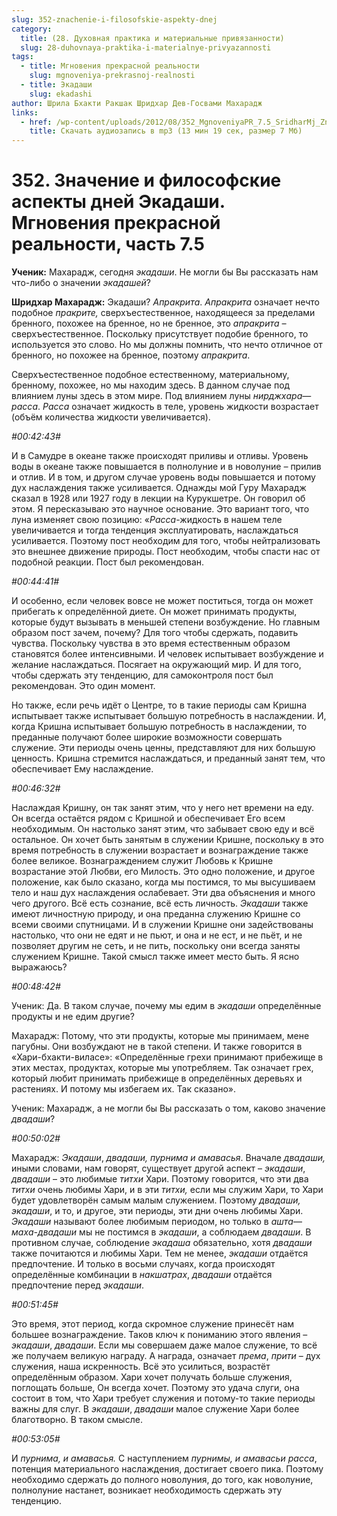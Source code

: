 ```yaml
---
slug: 352-znachenie-i-filosofskie-aspekty-dnej
category:
  title: (28. Духовная практика и материальные привязанности)
  slug: 28-duhovnaya-praktika-i-materialnye-privyazannosti
tags:
  - title: Мгновения прекрасной реальности
    slug: mgnoveniya-prekrasnoj-realnosti
  - title: Экадаши
    slug: ekadashi
author: Шрила Бхакти Ракшак Шридхар Дев-Госвами Махарадж
links:
  - href: /wp-content/uploads/2012/08/352_MgnoveniyaPR_7.5_SridharMj_Znacheniye_i_filosofskiye_aspekty_dney_Ekadashi.mp3
    title: Скачать аудиозапись в mp3 (13 мин 19 сек, размер 7 Мб)
---
```


# 352. Значение и философские аспекты дней Экадаши. Мгновения прекрасной реальности, часть 7.5

**Ученик:** Махарадж, сегодня *экадаши*. Не могли бы Вы рассказать нам что-либо о значении *экадашей*?

**Шридхар Махарадж:** Экадаши? *Апракрита*. *Апракрита* означает нечто подобное *пракрите,* сверхъестественное, находящееся за пределами бренного, похожее на бренное, но не бренное, это *апракрита –* сверхъестественное. Поскольку присутствует подобие бренного, то используется это слово. Но мы должны помнить, что нечто отличное от бренного, но похожее на бренное, поэтому *апракрита*.

Сверхъестественное подобное естественному, материальному, бренному, похожее, но мы находим здесь. В данном случае под влиянием луны здесь в этом мире. Под влиянием луны *нирджхара*—*расса*. *Расса* означает жидкость в теле, уровень жидкости возрастает (объём количества жидкости увеличивается).

*#00:42:43#*

И в Самудре в океане также происходят приливы и отливы. Уровень воды в океане также повышается в полнолуние и в новолуние *–* прилив и отлив. И в том, и другом случае уровень воды повышается и потому дух наслаждения также усиливается. Однажды мой Гуру Махарадж сказал в 1928 или 1927 году в лекции на Курукшетре. Он говорил об этом. Я пересказываю это научное основание. Это вариант того, что луна изменяет свою позицию: «*Расса*-жидкость в нашем теле увеличивается и тогда тенденция эксплуатировать, наслаждаться усиливается. Поэтому пост необходим для того, чтобы нейтрализовать это внешнее движение природы. Пост необходим, чтобы спасти нас от подобной реакции. Пост был рекомендован.

*#00:44:41#*

И особенно, если человек вовсе не может поститься, тогда он может прибегать к определённой диете. Он может принимать продукты, которые будут вызывать в меньшей степени возбуждение. Но главным образом пост зачем, почему? Для того чтобы сдержать, подавить чувства. Поскольку чувства в это время естественным образом становятся более интенсивными. И человек испытывает возбуждение и желание наслаждаться. Посягает на окружающий мир. И для того, чтобы сдержать эту тенденцию, для самоконтроля пост был рекомендован. Это один момент.

Но также, если речь идёт о Центре, то в такие периоды сам Кришна испытывает также испытывает большую потребность в наслаждении. И, когда Кришна испытывает большую потребность в наслаждении, то преданные получают более широкие возможности совершать служение. Эти периоды очень ценны, представляют для них большую ценность. Кришна стремится наслаждаться, и преданный занят тем, что обеспечивает Ему наслаждение.

*#00:46:32#*

Наслаждая Кришну, он так занят этим, что у него нет времени на еду. Он всегда остаётся рядом с Кришной и обеспечивает Его всем необходимым. Он настолько занят этим, что забывает свою еду и всё остальное. Он хочет быть занятым в служении Кришне, поскольку в это время потребность в служении возрастает и вознаграждение также более великое. Вознаграждением служит Любовь к Кришне возрастание этой Любви, его Милость. Это одно положение, и другое положение, как было сказано, когда мы постимся, то мы высушиваем тело и наш дух наслаждения ослабевает. Эти два объяснения и много чего другого. Всё есть сознание, всё есть личность. *Экадаши* также имеют личностную природу, и она преданна служению Кришне со всеми своими спутницами. И в служении Кришне они задействованы настолько, что они не едят и не пьют, и она и не ест, и не пьёт, и не позволяет другим не сеть, и не пить, поскольку они всегда заняты служением Кришне. Такой смысл также имеет место быть. Я ясно выражаюсь?

*#00:48:42#*

Ученик: Да. В таком случае, почему мы едим в *экадаши* определённые продукты и не едим другие?

Махарадж: Потому, что эти продукты, которые мы принимаем, мене пагубны. Они возбуждают не в такой степени. И также говорится в «Хари-бхакти-виласе»: «Определённые грехи принимают прибежище в этих местах, продуктах, которые мы употребляем. Так означает грех, который любит принимать прибежище в определённых деревьях и растениях. И потому мы избегаем их. Так сказано».

Ученик: Махарадж, а не могли бы Вы рассказать о том, каково значение *двадаши*?

*#00:50:02#*

Махарадж: *Экадаши*, *двадаши, пурнима и амавасья*. Вначале *двадаши,* иными словами, нам говорят, существует другой аспект – *экадаши*, *двадаши* – это любимые *титхи* Хари. Поэтому говорится, что эти два *титхи* очень любимы Хари, и в эти *титхи,* если мы служим Хари, то Хари будет удовлетворён самым малым служением. Поэтому *двадаши, экадаши*, и то, и другое, эти периоды, эти дни очень любимы Хари. *Экадаши* называют более любимым периодом, но только в *ашта*—*маха-двадаши* мы не постимся в *экадаши*, а соблюдаем *двадаши*. В противном случае, соблюдение *экадаша* обязательно, хотя *двадаши* также почитаются и любимы Хари. Тем не менее, *экадаши* отдаётся предпочтение. И только в восьми случаях, когда происходят определённые комбинации в *накшатрах*, *двадаши* отдаётся предпочтение перед *экадаши*.

*#00:51:45#*

Это время, этот период, когда скромное служение принесёт нам большее вознаграждение. Таков ключ к пониманию этого явления – *экадаши*, *двадаши*. Если мы совершаем даже малое служение, то всё же получаем великую награду. А награда, означает *према*, *прити* – дух служения, наша искренность. Всё это усилиться, возрастёт определённым образом. Хари хочет получать больше служения, поглощать больше, Он всегда хочет. Поэтому это удача слуги, она состоит в том, что Хари требует служения и потому-то такие периоды важны для слуг. В *экадаши*, *двадаши* малое служение Хари более благотворно. В таком смысле.

*#00:53:05#*

И *пурнима, и амавасья.* С наступлением *пурнимы, и амавасьи* *расса*, потенция материального наслаждения, достигает своего пика. Поэтому необходимо сдержать до полного новолуния, до того, как новолуние, полнолуние настанет, возникает необходимость сдержать эту тенденцию.

